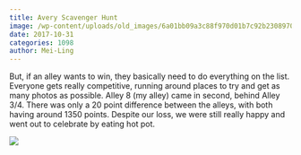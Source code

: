 ```yaml
---
title: Avery Scavenger Hunt
image: /wp-content/uploads/old_images/6a01bb09a3c88f970d01b7c92b2308970b-pi.jpg
date: 2017-10-31
categories: 1098
author: Mei-Ling
---
```



But, if an alley wants to win, they basically need to do everything on the list. Everyone gets really competitive, running around places to try and get as many photos as possible. Alley 8 (my alley) came in second, behind Alley 3/4. There was only a 20 point difference between the alleys, with both having around 1350 points. Despite our loss, we were still really happy and went out to celebrate by eating hot pot.


![](/old_images/caltech_as_it_happens/6a0105349b8251970b01bb09ce4599970d.jpg)

